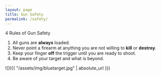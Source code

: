 ```yaml
---
layout: page
title: Gun Safety
permalink: /safety/
---
```


4 Rules of Gun Safety
1. All guns are **always** loaded.
2. Never point a firearm at anything you are not willing to **kill** or **destroy**.
3. Keep your finger **off** the trigger until you are ready to shoot.
4. Be aware of your target and what is beyond.

![]({{ "/assets/img/bluetarget.jpg" | absolute_url }})